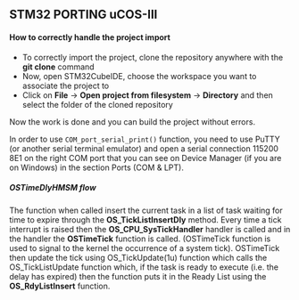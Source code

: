 ## STM32 PORTING uCOS-III

#### How to correctly handle the project import

- To correctly import the project, clone the repository anywhere with the **git clone** command
- Now, open STM32CubeIDE, choose the workspace you want to associate the project to
- Click on **File** -> **Open project from filesystem** -> **Directory** and then select the folder of the cloned repository

Now the work is done and you can build the project without errors.

In order to use ```COM_port_serial_print()``` function, you need to use PuTTY (or another serial terminal emulator) and open a serial connection 115200 8E1 on the right COM port that you can see on Device Manager (if you are on Windows) in the section Ports (COM & LPT).

##### OSTimeDlyHMSM flow

The function when called insert the current task in a list of task waiting for time to expire through the **OS_TickListInsertDly** method. Every time a tick interrupt is raised then the **OS_CPU_SysTickHandler** handler is called and in the handler the **OSTimeTick** function is called. (OSTimeTick function is used to signal to the kernel the occurrence of a system tick). OSTimeTick then update the tick using OS_TickUpdate(1u) function which calls the OS_TickListUpdate function which, if the task is ready to execute (i.e. the delay has expired) then the function puts it in the Ready List using the **OS_RdyListInsert** function.